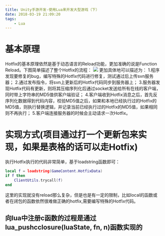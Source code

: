 ```yaml
---
title: Unity手游开发-使用Lua来开发大型游戏（下）
date: 2018-03-19 21:09:20
tags:
    - Lua
---
```


# 基本原理

Hotfix的基本原理依然是基于动态语言的Reload功能，更加准确的说是Function Reload。下图简单描述了整个Hotfix的流程：
<img src="http://oxcvfpext.bkt.clouddn.com/Unity-Lua-2-1.png">
更加具体地可以描述为：
1.程序发现要修复的bug，编写特殊的Hotfix代码进行修复，测试通过后上传svn服务器；
2.通过发布指令，将svn上更新后的Hotfix代码同步到服务器上；
3.服务器发现Hotfix代码有更新，则将其压缩序列化后通过socket发送给所有在线的客户端，同时带上字符串的MD5值供客户端验证；
4.客户端收到Hotfix消息之后，首先反序列化数据得到代码内容，校验MD5值之后，如果和本地已经执行过的Hotfix的MD5值，则执行替换逻辑，并记录当前已经执行过的Hotfix的MD5值，如果相同则不再执行；
5.客户端连接服务器的时候会主动请求一次Hotfix。

# 实现方式(项目通过打一个更新包来实现，如果是表格的话可以走Hotfix)

执行Hotfix执行的代码非常简单，基于loadstring函数即可：
```Lua
local f = loadstring(GameContent.HotfixData)
if f then
	ClientUtils.trycall(f)
end
```
这里的实现就没有reload那么复杂，但是也是有一定的限制，比如local的函数或者在闭包的函数依然很难做正确的hotfix,需要编写特殊的Hotfix代码。

## 向lua中注册c函数的过程是通过lua_pushcclosure(luaState, fn, n)函数实现的

